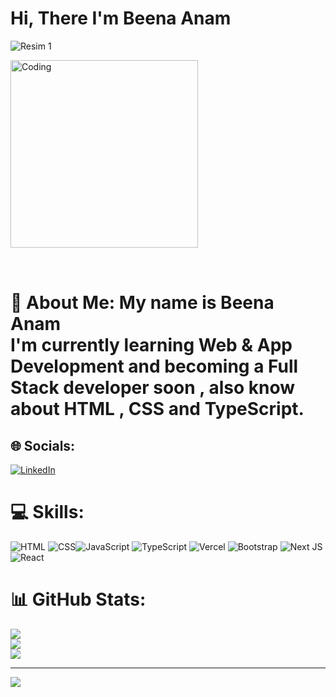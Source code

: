 <h1>Hi, There I'm Beena Anam </h1>
<p><img src="https://i.imgur.com/A6bWGFl.gif" alt="Resim 1"/></p>
<img style="margin-bottom: 15px;" align="center" alt="Coding" width="300" src="https://cdnb.artstation.com/p/assets/images/images/028/991/999/original/anna-havrylyukh-.gif?1596125112"> 
<br> <br>

# 💫 About Me: My name is  Beena Anam <br>I'm currently learning Web & App Development and becoming a Full Stack developer soon , also know about HTML , CSS and TypeScript.



## 🌐 Socials:
[![LinkedIn](https://img.shields.io/badge/LinkedIn-%230077B5.svg?logo=linkedin&logoColor=white)](https://pk.linkedin.com/in/beena-anum-2b2963254)

# 💻 Skills:
![HTML](https://img.shields.io/badge/html5-%23E34F26.svg?style=for-the-badge&logo=html5&logoColor=white) ![CSS](https://img.shields.io/badge/css3-%231572B6.svg?style=for-the-badge&logo=css3&logoColor=white)![JavaScript](https://img.shields.io/badge/javascript-%23323330.svg?style=for-the-badge&logo=javascript&logoColor=%23F7DF1E) ![TypeScript](https://img.shields.io/badge/typescript-%23007ACC.svg?style=for-the-badge&logo=typescript&logoColor=white) ![Vercel](https://img.shields.io/badge/vercel-%23000000.svg?style=for-the-badge&logo=vercel&logoColor=white) ![Bootstrap](https://img.shields.io/badge/bootstrap-%238511FA.svg?style=for-the-badge&logo=bootstrap&logoColor=white) ![Next JS](https://img.shields.io/badge/Next-black?style=for-the-badge&logo=next.js&logoColor=white) ![React](https://img.shields.io/badge/react-%2320232a.svg?style=for-the-badge&logo=react&logoColor=%2361DAFB)
# 📊 GitHub Stats:
![](https://github-readme-stats.vercel.app/api?username=BeenaAnam&theme=dark&hide_border=false&include_all_commits=false&count_private=false)<br/>
![](https://github-readme-streak-stats.herokuapp.com/?user=BeenaAnam&theme=dark&hide_border=false)<br/>
![](https://github-readme-stats.vercel.app/api/top-langs/?username=BeenaAnam&theme=dark&hide_border=false&include_all_commits=false&count_private=false&layout=compact)

---
[![](https://visitcount.itsvg.in/api?id=BeenaAnam&icon=0&color=0)](https://visitcount.itsvg.in)

<!-- Proudly created with GPRM ( https://gprm.itsvg.in ) -->
